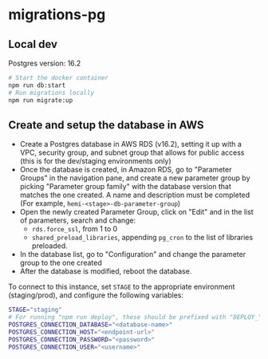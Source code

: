 # migrations-pg

## Local dev

Postgres version: 16.2

```sh
# Start the docker container
npm run db:start
# Run migrations locally
npm run migrate:up
```

## Create and setup the database in AWS

- Create a Postgres database in AWS RDS (v16.2), setting it up with a VPC, security group, and subnet group that allows for public access (this is for the dev/staging environments only)
- Once the database is created, in Amazon RDS, go to "Parameter Groups" in the navigation pane, and create a new parameter group by picking "Parameter group family" with the database version that matches the one created. A name and description must be completed (For example, `hemi-<stage>-db-parameter-group`)
- Open the newly created Parameter Group, click on "Edit" and in the list of parameters, search and change:
  - `rds.force_ssl`, from 1 to 0
  - `shared_preload_libraries`, appending `pg_cron` to the list of libraries preloaded.
- In the database list, go to "Configuration" and change the parameter group to the one created
- After the database is modified, reboot the database.

To connect to this instance, set `STAGE` to the appropriate environment (staging/prod), and configure the following variables:

```sh
STAGE="staging"
# For running "npm run deploy", these should be prefixed with "DEPLOY_" in CI env.
POSTGRES_CONNECTION_DATABASE="<database-name>"
POSTGRES_CONNECTION_HOST="<endpoint-url>"
POSTGRES_CONNECTION_PASSWORD="<password>"
POSTGRES_CONNECTION_USER="<username>"
```

